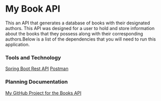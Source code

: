 # My Book API
This an API that generates a database of books with their designated authors. This 
API was designed for a user to hold and store information about the books that
they possess along with their corresponding authors.Below is a list of the dependencies 
that you will need to run this application.

### Tools and Technology
[Spring Boot Rest API](https://start.spring.io/)
[Postman](https://www.postman.com/downloads/)



### Planning Documentation
[My GitHub Project for the Books API](https://github.com/users/ObinnaUmerah/projects/5/views/1)



